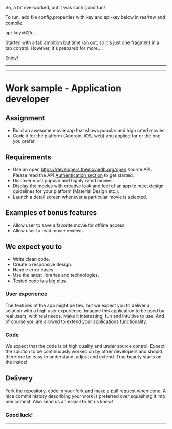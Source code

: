 So, a bit overworked, but it was such good fun!

To run, add file config.properties with key and api-key below in res/raw and compile.

api-key=62fc...

Started with a tab ambition but time ran out, so it's just one fragment in a tab control. However, it's prepared for more....

Enjoy!




---


----
# Work sample - Application developer

## Assignment

- Build an awesome movie app that shows popular and high rated movies.
- Code it for the platform (Android, iOS, web) you applied for or the one you prefer.

## Requirements

- Use an open https://developers.themoviedb.org/open source API. Please read the API [Authentication section](https://developers.themoviedb.org/3/getting-started/authentication) to get started.
- Discover most popular and highly rated movies.
- Display the movies with creative look and feel of an app to meet design guidelines for your platform (Material Design etc.).
- Launch a detail screen whenever a particular movie is selected.

## Examples of bonus features

- Allow user to save a favorite movie for offline access.
- Allow user to read movie reviews.

## We expect you to

- Write clean code.
- Create a responsive design.
- Handle error cases.
- Use the latest libraries and technologies.
- Tested code is a big plus.

### User experience

The features of the app might be few, but we expect you to deliver a solution with a high user experience. Imagine this application to be used by real users, with real needs. Make it interesting, fun and intuitive to use. And of course you are allowed to extend your applications functionality.

### Code

We expect that the code is of high quality and under source control. Expect the solution to be continuously worked on by other developers and should therefore be easy to understand, adjust and extend. True beauty starts on the inside!

## Delivery

Fork the repository, code in your fork and make a pull request when done. A nice commit history describing your work is preferred over squashing it into one commit.
Also send us an e-mail to let us know!

### Good luck!

---

